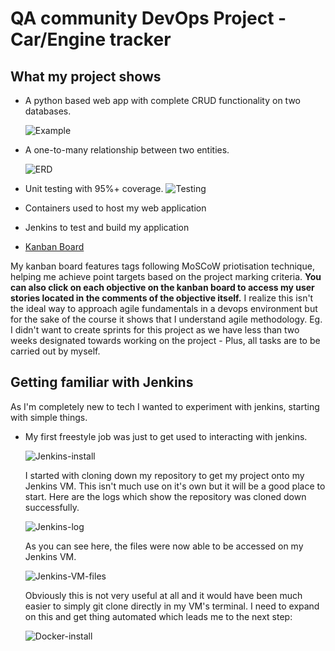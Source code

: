 # QA community DevOps Project - Car/Engine tracker

## What my project shows

* A python based web app with complete CRUD functionality on two databases. 

  ![Example](https://i.ibb.co/Yyg7WqR/Project-example.png)
* A one-to-many relationship between two entities.

  ![ERD](https://i.ibb.co/RYcYBz3/ERD-first.png)
* Unit testing with 95%+ coverage. ![Testing](https://i.ibb.co/C8J4y93/Test-coverage.png)
* Containers used to host my web application
* Jenkins to test and build my application

* [Kanban Board](https://github.com/users/GooeyG/projects/1/views/1)

My kanban board features tags following MoSCoW priotisation technique, helping me achieve point targets based on the project marking criteria.
**You can also click on each objective on the kanban board to access my user stories located in the comments of the objective itself.**
I realize this isn't the ideal way to approach agile fundamentals in a devops environment but for the sake of the course it shows that I understand agile methodology. Eg. I didn't want to create sprints for this project as we have less than two weeks designated towards working on the project - Plus, all tasks are to be carried out by myself.
 
## Getting familiar with Jenkins

As I'm completely new to tech I wanted to experiment with jenkins, starting with simple things.

* My first freestyle job was just to get used to interacting with jenkins.

  ![Jenkins-install](https://i.ibb.co/ysQ51TR/Installing-Jenkins.png)

  I started with cloning down my repository to get my project onto my Jenkins VM. This isn't much use on it's own but it will be a good place to start. Here are the logs which show the repository was cloned down successfully.
  
  ![Jenkins-log](https://i.ibb.co/DK6Qxxc/Jenkins-clone-github.png)

  As you can see here, the files were now able to be accessed on my Jenkins VM.

  ![Jenkins-VM-files](https://i.ibb.co/znfpsC5/Jenkins-clone-confirmed.png)

  Obviously this is not very useful at all and it would have been much easier to simply git clone directly in my VM's terminal. I need to expand on this and get thing automated which leads me to the next step:

  ![Docker-install](https://i.ibb.co/HPh4t5g/Docker-installation.png)
